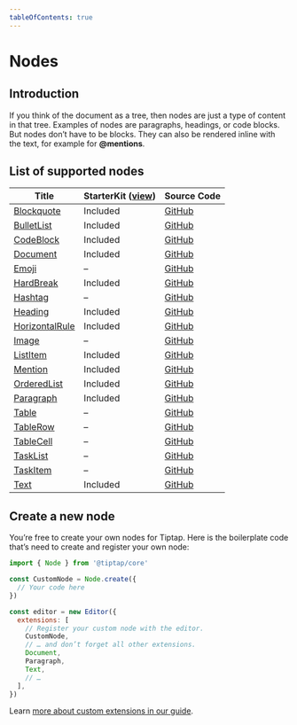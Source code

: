 ```yaml
---
tableOfContents: true
---
```


# Nodes

## Introduction
If you think of the document as a tree, then nodes are just a type of content in that tree. Examples of nodes are paragraphs, headings, or code blocks. But nodes don’t have to be blocks. They can also be rendered inline with the text, for example for **@mentions**.

## List of supported nodes
| Title                                        | StarterKit ([view](/api/extensions/starter-kit)) | Source Code                                                                                  |
| -------------------------------------------- | ------------------------------------------------ | -------------------------------------------------------------------------------------------- |
| [Blockquote](/api/nodes/blockquote)          | Included                                         | [GitHub](https://github.com/ueberdosis/tiptap/blob/main/packages/extension-blockquote/)      |
| [BulletList](/api/nodes/bullet-list)         | Included                                         | [GitHub](https://github.com/ueberdosis/tiptap/blob/main/packages/extension-bullet-list/)     |
| [CodeBlock](/api/nodes/code-block)           | Included                                         | [GitHub](https://github.com/ueberdosis/tiptap/blob/main/packages/extension-code-block/)      |
| [Document](/api/nodes/document)              | Included                                         | [GitHub](https://github.com/ueberdosis/tiptap/blob/main/packages/extension-document/)        |
| [Emoji](/api/nodes/emoji)                    | –                                                | [GitHub](https://github.com/ueberdosis/tiptap/blob/main/packages/extension-emoji/)           |
| [HardBreak](/api/nodes/hard-break)           | Included                                         | [GitHub](https://github.com/ueberdosis/tiptap/blob/main/packages/extension-hard-break/)      |
| [Hashtag](/api/nodes/hashtag)                | –                                                | [GitHub](https://github.com/ueberdosis/tiptap/blob/main/packages/extension-hashtag/)         |
| [Heading](/api/nodes/heading)                | Included                                         | [GitHub](https://github.com/ueberdosis/tiptap/blob/main/packages/extension-heading/)         |
| [HorizontalRule](/api/nodes/horizontal-rule) | Included                                         | [GitHub](https://github.com/ueberdosis/tiptap/blob/main/packages/extension-horizontal-rule/) |
| [Image](/api/nodes/image)                    | –                                                | [GitHub](https://github.com/ueberdosis/tiptap/blob/main/packages/extension-image/)           |
| [ListItem](/api/nodes/list-item)             | Included                                         | [GitHub](https://github.com/ueberdosis/tiptap/blob/main/packages/extension-list-item/)       |
| [Mention](/api/nodes/mention)                | Included                                         | [GitHub](https://github.com/ueberdosis/tiptap/blob/main/packages/extension-mention/)         |
| [OrderedList](/api/nodes/ordered-list)       | Included                                         | [GitHub](https://github.com/ueberdosis/tiptap/blob/main/packages/extension-ordered-list/)    |
| [Paragraph](/api/nodes/paragraph)            | Included                                         | [GitHub](https://github.com/ueberdosis/tiptap/blob/main/packages/extension-paragraph/)       |
| [Table](/api/nodes/table)                    | –                                                | [GitHub](https://github.com/ueberdosis/tiptap/blob/main/packages/extension-table/)           |
| [TableRow](/api/nodes/table-row)             | –                                                | [GitHub](https://github.com/ueberdosis/tiptap/blob/main/packages/extension-table-row/)       |
| [TableCell](/api/nodes/table-cell)           | –                                                | [GitHub](https://github.com/ueberdosis/tiptap/blob/main/packages/extension-table-cell/)      |
| [TaskList](/api/nodes/task-list)             | –                                                | [GitHub](https://github.com/ueberdosis/tiptap/blob/main/packages/extension-task-list/)       |
| [TaskItem](/api/nodes/task-item)             | –                                                | [GitHub](https://github.com/ueberdosis/tiptap/blob/main/packages/extension-task-item/)       |
| [Text](/api/nodes/text)                      | Included                                         | [GitHub](https://github.com/ueberdosis/tiptap/blob/main/packages/extension-text/)            |

## Create a new node
You’re free to create your own nodes for Tiptap. Here is the boilerplate code that’s need to create and register your own node:

```js
import { Node } from '@tiptap/core'

const CustomNode = Node.create({
  // Your code here
})

const editor = new Editor({
  extensions: [
    // Register your custom node with the editor.
    CustomNode,
    // … and don’t forget all other extensions.
    Document,
    Paragraph,
    Text,
    // …
  ],
})
```

Learn [more about custom extensions in our guide](/guide/custom-extensions).

